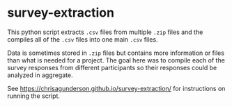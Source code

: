 # survey-extraction

This python script extracts `.csv` files from multiple `.zip` files and the compiles all of the `.csv` files into one main `.csv` files.

Data is sometimes stored in `.zip` files but contains more information or files than what is needed for a project. The goal here was to compile each of the survey responses from different participants so their responses could be analyzed in aggregate.

See https://chrisagunderson.github.io/survey-extraction/ for instructions on running the script.
